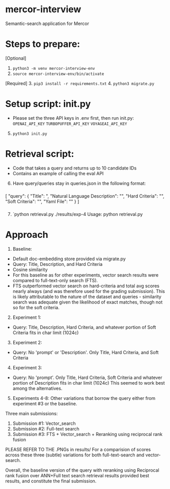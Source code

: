 # mercor-interview
Semantic-search application for Mercor

# Steps to prepare:
[Optional]
1. `python3 -m venv mercor-interview-env`
2. `source mercor-interview-env/bin/activate`

[Required]
3. `pip3 install -r requirements.txt`
4. `python3 migrate.py`

# Setup script: init.py
- Please set the three API keys in .env first, then run init.py:
`OPENAI_API_KEY`
`TURBOPUFFER_API_KEY`
`VOYAGEAI_API_KEY`
5. `python3 init.py`

# Retrieval script:
- Code that takes a query and returns up to 10 candidate IDs
- Contains an example of calling the eval API
6. Have query/queries stay in queries.json in the following format:
###
[
    "query": {
        "Title": <Your-Title>",
        "Natural Language Description": "<Your-Description>",
        "Hard Criteria": "<Your-hard-criteria>",
        "Soft Criteria": "<Your-soft-criteria>",
        "Yaml File": "<Yaml-Filename>"
    }
]
###
7. `python retrieval.py ./results/exp-4
    Usage: python retrieval.py <results-dir>

# Approach
<!-- Alert: There are no type checks in the code, so please exercise caution if editing it. Suffice to say, this code is NOT PROD-FRIENDLY -->
1. Baseline: 
- Default doc-embedding store provided via migrate.py
- Query: Title, Description, and Hard Criteria 
- Cosine similarity
- For this baseline as for other experiments, vector search results were compared to full-text-only search (FTS). 
- FTS outperformed vector search on hard-criteria and total avg scores nearly always (and was therefore used for the grading submission). This is likely attributable to the nature of the dataset and queries - similarity search was adequate given the likelihood of exact matches, though not so for the soft criteria.

2. Experiment 1:
- Query: Title, Description, Hard Criteria, and whatever portion of Soft Criteria fits in char limit (1024c)

3. Experiment 2:
- Query: No 'prompt' or 'Description'. Only Title, Hard Criteria, and Soft Criteria

4. Experiment 3:
- Query: No 'prompt'. Only Title, Hard Criteria, Soft Criteria and whatever portion of Description fits in char limit (1024c)
This seemed to work best among the alternatives.

5. Experiments 4-8:
Other variations that borrow the query either from experiment #3 or the baseline.

Three main submissions:
1. Submission #1: Vector_search
2. Submission #2: Full-text search
3. Submission #3: FTS + Vector_search + Reranking using reciprocal rank fusion

PLEASE REFER TO THE .PNGs in results/ For a comparision of scores across these three (subtle) variations for both full-text-search and vector-search.

Overall, the baseline version of the query with reranking using Reciprocal rank fusion over ANN+Full text search retrieval results provided best results, and constitute the final submission.
